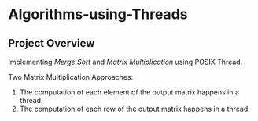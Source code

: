 # Algorithms-using-Threads
## Project Overview
Implementing *Merge Sort* and *Matrix Multiplication* using POSIX Thread.


Two Matrix Multiplication Approaches:
1. The computation of each element of the output matrix happens in a thread.
2.  The computation of each row of the output matrix happens in a thread.
